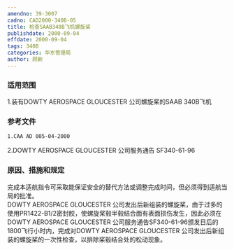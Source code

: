 ```yaml
---
amendno: 39-3007  
cadno: CAD2000-340B-05  
title: 检查SAAB340B飞机螺旋桨  
publishdate: 2000-09-04  
effdate: 2000-09-04  
tags: 340B  
categories: 华东管理局  
author: 顾新  
---
```

  
### 适用范围  
1.装有DOWTY AEROSPACE GLOUCESTER 公司螺旋桨的SAAB 340B飞机  
  
<!--more-->  
### 参考文件  
    1.CAA AD 005-04-2000   
2.DOWTY AEROSPACE GLOUCESTER 公司服务通告 SF340-61-96  
  
### 原因、措施和规定  
完成本适航指令可采取能保证安全的替代方法或调整完成时间，但必须得到适航当局的批准。  
    DOWTY AEROSPACE GLOUCESTER 公司发出后新组装的螺旋桨，由于过多的使用PR1422-B1/2密封胶，使螺旋桨毂半毂结合面有表面损伤发生，因此必须在DOWTY AEROSPACE GLOUCESTER 公司服务通告SF340-61-96颁发日后的1800飞行小时内，完成对DOWTY AEROSPACE GLOUCESTER 公司发出后新组装的螺旋桨的一次性检查，以排除桨毂结合处的松动现象。  
